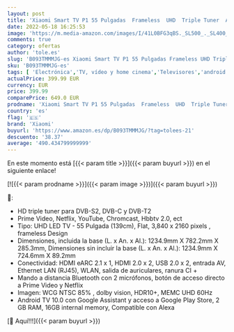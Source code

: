 ```yaml
---
layout: post
title: 'Xiaomi Smart TV P1 55 Pulgadas  Frameless  UHD  Triple Tuner  Android 10.0  Prime Video  Netflix  Google assistant  Compatible con Alexa  bluetooth  3 HDMI  2 USB  Color Negro [Model 2021]'
date: 2022-05-18 16:25:53
image: 'https://m.media-amazon.com/images/I/41L0BFG3qBS._SL500_._SL400_.jpg'
comments: true
category: ofertas
author: 'tole.es'
slug: 'B093TMMMJG-es Xiaomi Smart TV P1 55 Pulgadas Frameless UHD Triple Tuner...'
sku: 'B093TMMMJG-es'
tags: [ 'Electrónica','TV, vídeo y home cinema','Televisores','android','xiaomi','🇪🇸', ]
actualPrice: 399.99 EUR
currency: EUR
price: 399.99
comparePrice: 649.0 EUR
prodname: 'Xiaomi Smart TV P1 55 Pulgadas  Frameless  UHD  Triple Tuner  Android 10.0  Prime Video  Netflix  Google assistant  Compatible con Alexa  bluetooth  3 HDMI  2 USB  Color Negro [Model 2021]'
country: 'es'
flag: '🇪🇸'
brand: 'Xiaomi'
buyurl: 'https://www.amazon.es/dp/B093TMMMJG/?tag=tolees-21'
descuento: '38.37'
average: '490.434799999999'
---
```


En este momento está [{{< param title >}}]({{< param buyurl >}}) en el siguiente enlace!

[![{{< param prodname >}}]({{< param image >}})]({{< param buyurl >}})

🔎:

- HD triple tuner para DVB-S2, DVB-C y DVB-T2
- Prime Video, Netflix, YouTube, Chromcast, Hbbtv 2.0, ect
- Tipo: UHD LED TV - 55 Pulgada (139cm), Flat, 3,840 x 2160 pixels , frameless Design
- Dimensiones, incluida la base (L. x An. x Al.): 1234.9mm X 782.2mm X 285.3mm, Dimensiones sin incluir la base (L. x An. x Al.): 1234.9mm X 724.6mm X 89.2mm
- Conectividad: HDMI eARC 2.1 x 1, HDMI 2.0 x 2, USB 2.0 x 2, entrada AV, Ethernet LAN (RJ45), WLAN, salida de auriculares, ranura CI +
- Mando a distancia Bluetooth con 2 micrófonos, botón de acceso directo a Prime Video y Netflix
- Imagen: WCG NTSC 85% , dolby vision, HDR10+, MEMC UHD 60Hz
- Android TV 10.0 con Google Assistant y acceso a Google Play Store, 2 GB RAM, 16GB internal memory, Compatible con Alexa

[🛒 Aquí!!!]({{< param buyurl >}})
